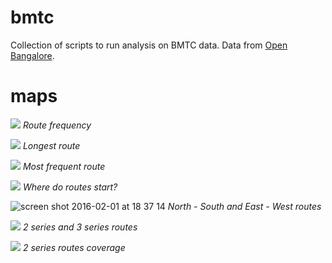 bmtc
====

Collection of scripts to run analysis on BMTC data.
Data from [Open Bangalore](http://openbangalore.org/).

maps
====

![](https://cloud.githubusercontent.com/assets/371666/12720005/69b1df2c-c91e-11e5-8e7f-b3c26bfc939d.png)
*Route frequency*

![](https://cloud.githubusercontent.com/assets/371666/12720007/6c6d93e6-c91e-11e5-95b5-b42ba20a2702.png)
*Longest route*

![](https://cloud.githubusercontent.com/assets/371666/12720015/705d6b70-c91e-11e5-9213-5b3b0ae2fbbe.png)
*Most frequent route*

![](https://cloud.githubusercontent.com/assets/371666/12720017/723352de-c91e-11e5-965a-7b512512729e.png)
*Where do routes start?*

![screen shot 2016-02-01 at 18 37 14](https://cloud.githubusercontent.com/assets/371666/12720023/75fb220c-c91e-11e5-9e52-7952cacc6405.png)
*North - South and East - West routes*

![](https://cloud.githubusercontent.com/assets/371666/12815760/4ec9a116-cb6e-11e5-8498-235cf7e628e1.png)
*2 series and 3 series routes*

![](http://i.imgur.com/l6hqX9p.gif)
*2 series routes coverage*